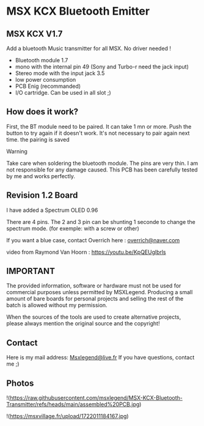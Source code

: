 # MSX KCX Bluetooth Emitter


## MSX KCX V1.7
Add a bluetooth Music transmitter for all MSX. No driver needed !

* Bluetooth module 1.7
* mono with the internal pin 49 (Sony and Turbo-r need the jack input)
* Stereo mode with the input jack 3.5 
* low power consumption
* PCB Enig (recommanded)
* I/O cartridge. Can be used in all slot ;)


## How does it work? 
First, the BT module need to be paired. It can take 1 mn or more. Push the button to try again if it doesn't work.
It's not necessary to pair again next time. the pairing is saved



> [!WARNING]
> Take care when soldering the bluetooth module. The pins are very thin. I am not responsible for any damage caused. This PCB has been carefully tested by me and works perfectly.


## Revision 1.2 Board

I have added a Spectrum OLED 0.96

There are 4 pins. The 2 and 3 pin can be shunting 1 seconde to change the spectrum mode. (for exemple: with a screw or other)


If you want a blue case, contact Overrich here : overrich@naver.com

video from Raymond Van Hoorn : https://youtu.be/KpQEUglbrls


## IMPORTANT

The provided information,
software or hardware must not be used for commercial purposes unless permitted by MSXLegend. Producing a small amount of bare boards for
personal projects and selling the rest of the batch is allowed without my permission.

When the sources of the tools are used to create alternative projects, please always mention the original source and the copyright!


## Contact

Here is my mail address: Msxlegend@live.fr
If you have questions, contact me ;)


## Photos

!(https://raw.githubusercontent.com/msxlegend/MSX-KCX-Bluetooth-Transmitter/refs/heads/main/assembled%20PCB.jpg)

!(https://msxvillage.fr/upload/1722011184167.jpg)
